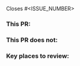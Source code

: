 Closes #<ISSUE_NUMBER>
<!-- These comments should help create a useful PR message, please delete any remaining comments before opening the PR. -->
<!-- If there is no issue number make sure to describe clearly *why* this PR is necessary. -->
<!-- Mention open questions, remaining TODOs, if any -->

### This PR:
<!-- Describe what this PR adds to this repo and why -->
<!-- E.g. -->
<!-- * Implements feature 1 -->
<!-- * Fixes bug 3 -->

### This PR does not:
<!-- Describe what is out of scope for this PR, if applicable. Leave this section blank if it's not applicable -->
<!-- This section helps avoid the reviewer having to needlessly point out missing parts -->
<!-- * Implement feature 3 because that feature is blocked by Issue 4 -->
<!-- * Implement xyz because that is tracked in issue #123. -->
<!-- * Address xzy for which I opened issue #456 -->

### Key places to review:
<!-- Describe key places for reviewers to pay close attention to -->
<!-- * file.rs, `add_integers` function -->
<!-- Or directly comment on those files/lines to make it easier for the reviewers -->

<!-- ### How to test this PR:  -->
<!-- Optional, uncomment the above line if this is relevant to your PR -->
<!-- If your PR is fully tested through CI there is no need to add this section -->
<!-- * E.g. `just test` -->

<!-- ### Things tested -->
<!-- Anything that was manually tested (that is not tested in CI). -->
<!-- E.g. building/running of docker containers. Changes to docker demo, ... -->
<!-- Especially mention anything untested, with reasoning and link an issue to resolve this. -->

<!-- Complete the following items before creating this PR -->
<!-- [ ] Issue linked or PR description mentions why this change is necessary. -->
<!-- [ ] PR description is clear enough for reviewers. -->
<!-- [ ] Documentation for changes (additions) has been updated (added).  -->
<!-- [ ] If this is a draft it is marked as "draft".  -->
<!-- [ ] For integration projects, make sure it won't break backward compatibility. -->

<!-- Details on maintaining backward compatibility for integration projects: -->
<!-- * Try to keep changes additive: add new, optional methods, flags, or parameters instead of modifying or removing existing functionality. -->
<!-- * If modification is necessary, it should be either a clear bug fix or guarded by a config/feature flag.  -->
<!-- * Follow Open Closed Principle and Interface Segregation Principle, clients should not be forced to depend on interfaces they do not use. -->

<!-- To make changes to this template edit https://github.com/EspressoSystems/.github/blob/main/PULL_REQUEST_TEMPLATE.md -->
